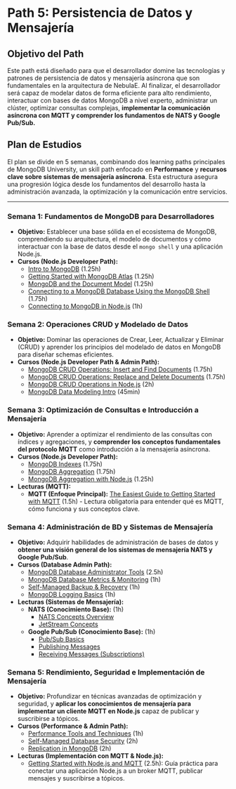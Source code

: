# Path 5: Persistencia de Datos y Mensajería

## Objetivo del Path

Este path está diseñado para que el desarrollador domine las tecnologías y patrones de persistencia de datos y mensajería asíncrona que son fundamentales en la arquitectura de NebulaE. Al finalizar, el desarrollador será capaz de modelar datos de forma eficiente para alto rendimiento, interactuar con bases de datos MongoDB a nivel experto, administrar un clúster, optimizar consultas complejas, **implementar la comunicación asíncrona con MQTT y comprender los fundamentos de NATS y Google Pub/Sub.**

## Plan de Estudios

El plan se divide en 5 semanas, combinando dos learning paths principales de MongoDB University, un skill path enfocado en **Performance** y **recursos clave sobre sistemas de mensajería asíncrona**. Esta estructura asegura una progresión lógica desde los fundamentos del desarrollo hasta la administración avanzada, la optimización y la comunicación entre servicios.

---

### Semana 1: Fundamentos de MongoDB para Desarrolladores

*   **Objetivo:** Establecer una base sólida en el ecosistema de MongoDB, comprendiendo su arquitectura, el modelo de documentos y cómo interactuar con la base de datos desde el `mongo shell` y una aplicación Node.js.
*   **Cursos (Node.js Developer Path):**
    *   [Intro to MongoDB](https://learn.mongodb.com/courses/start-here-introduction-to-mongodb) (1.25h)
    *   [Getting Started with MongoDB Atlas](https://learn.mongodb.com/courses/getting-started-with-mongodb-atlas) (1.25h)
    *   [MongoDB and the Document Model](https://learn.mongodb.com/courses/overview-of-mongodb-and-the-document-model) (1.25h)
    *   [Connecting to a MongoDB Database Using the MongoDB Shell](https://learn.mongodb.com/courses/connecting-to-a-mongodb-database-using-the-mongodb-shell) (1.75h)
    *   [Connecting to MongoDB in Node.js](https://learn.mongodb.com/courses/connecting-to-mongodb-in-nodejs) (1h)

### Semana 2: Operaciones CRUD y Modelado de Datos

*   **Objetivo:** Dominar las operaciones de Crear, Leer, Actualizar y Eliminar (CRUD) y aprender los principios del modelado de datos en MongoDB para diseñar schemas eficientes.
*   **Cursos (Node.js Developer Path & Admin Path):**
    *   [MongoDB CRUD Operations: Insert and Find Documents](https://learn.mongodb.com/courses/mongodb-crud-operations-insert-and-find-documents) (1.75h)
    *   [MongoDB CRUD Operations: Replace and Delete Documents](https://learn.mongodb.com/courses/mongodb-crud-operations-replace-and-delete-documents) (1.75h)
    *   [MongoDB CRUD Operations in Node.js](https://learn.mongodb.com/courses/mongodb-crud-operations-in-nodejs) (2h)
    *   [MongoDB Data Modeling Intro](https://learn.mongodb.com/courses/introduction-to-mongodb-data-modeling) (45min)


### Semana 3: Optimización de Consultas e Introducción a Mensajería

*   **Objetivo:** Aprender a optimizar el rendimiento de las consultas con índices y agregaciones, y **comprender los conceptos fundamentales del protocolo MQTT** como introducción a la mensajería asíncrona.
*   **Cursos (Node.js Developer Path):**
    *   [MongoDB Indexes](https://learn.mongodb.com/courses/mongodb-indexes) (1.75h)
    *   [MongoDB Aggregation](https://learn.mongodb.com/courses/mongodb-aggregation) (1.75h)
    *   [MongoDB Aggregation with Node.js](https://learn.mongodb.com/courses/mongodb-aggregation-with-nodejs) (1.25h)
*   **Lecturas (MQTT):**
    *   **MQTT (Enfoque Principal):** [The Easiest Guide to Getting Started with MQTT](https://www.emqx.com/en/blog/the-easiest-guide-to-getting-started-with-mqtt) (1.5h) - Lectura obligatoria para entender qué es MQTT, cómo funciona y sus conceptos clave.

### Semana 4: Administración de BD y Sistemas de Mensajería

*   **Objetivo:** Adquirir habilidades de administración de bases de datos y **obtener una visión general de los sistemas de mensajería NATS y Google Pub/Sub**.
*   **Cursos (Database Admin Path):**
    *   [MongoDB Database Administrator Tools](https://learn.mongodb.com/courses/mongodb-database-administrator-tools) (2.5h)
    *   [MongoDB Database Metrics & Monitoring](https://learn.mongodb.com/courses/mongodb-database-metrics-monitoring) (1h)
    *   [Self-Managed Backup & Recovery](https://learn.mongodb.com/courses/self-managed-backup-recovery) (1h)
    *   [MongoDB Logging Basics](https://learn.mongodb.com/courses/mongodb-logging-basics) (1h)
*   **Lecturas (Sistemas de Mensajería):**
    *   **NATS (Conocimiento Base):** (1h)
        *   [NATS Concepts Overview](https://docs.nats.io/nats-concepts/overview)
        *   [JetStream Concepts](https://docs.nats.io/nats-concepts/jetstream)
    *   **Google Pub/Sub (Conocimiento Base):** (1h)
        *   [Pub/Sub Basics](https://cloud.google.com/pubsub/docs/pubsub-basics)
        *   [Publishing Messages](https://cloud.google.com/pubsub/docs/publish-message-overview)
        *   [Receiving Messages (Subscriptions)](https://cloud.google.com/pubsub/docs/subscription-overview)

### Semana 5: Rendimiento, Seguridad e Implementación de Mensajería

*   **Objetivo:** Profundizar en técnicas avanzadas de optimización y seguridad, y **aplicar los conocimientos de mensajería para implementar un cliente MQTT en Node.js** capaz de publicar y suscribirse a tópicos.
*   **Cursos (Performance & Admin Path):**
    *   [Performance Tools and Techniques](https://learn.mongodb.com/courses/performance-tools-and-techniques) (1h)
    *   [Self-Managed Database Security](https://learn.mongodb.com/courses/mongodb-self-managed-database-security) (2h)
    *   [Replication in MongoDB](https://learn.mongodb.com/courses/replication-in-mongodb) (2h)
*   **Lecturas (Implementación con MQTT & Node.js):**
    *   [Getting Started with Node.js and MQTT](https://blog.risingstack.com/getting-started-with-nodejs-and-mqtt/) (2.5h): Guía práctica para conectar una aplicación Node.js a un broker MQTT, publicar mensajes y suscribirse a tópicos.
